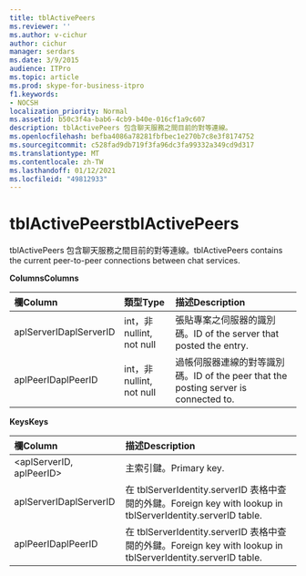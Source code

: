 ```yaml
---
title: tblActivePeers
ms.reviewer: ''
ms.author: v-cichur
author: cichur
manager: serdars
ms.date: 3/9/2015
audience: ITPro
ms.topic: article
ms.prod: skype-for-business-itpro
f1.keywords:
- NOCSH
localization_priority: Normal
ms.assetid: b50c3f4a-bab6-4cb9-b40e-016cf1a9c607
description: tblActivePeers 包含聊天服務之間目前的對等連線。
ms.openlocfilehash: befba4086a78281fbfbec1e270b7c8e3f8174752
ms.sourcegitcommit: c528fad9db719f3fa96dc3fa99332a349cd9d317
ms.translationtype: MT
ms.contentlocale: zh-TW
ms.lasthandoff: 01/12/2021
ms.locfileid: "49812933"
---
```

# <a name="tblactivepeers"></a><span data-ttu-id="1ba20-103">tblActivePeers</span><span class="sxs-lookup"><span data-stu-id="1ba20-103">tblActivePeers</span></span>
 
<span data-ttu-id="1ba20-104">tblActivePeers 包含聊天服務之間目前的對等連線。</span><span class="sxs-lookup"><span data-stu-id="1ba20-104">tblActivePeers contains the current peer-to-peer connections between chat services.</span></span>
  
<span data-ttu-id="1ba20-105">**Columns**</span><span class="sxs-lookup"><span data-stu-id="1ba20-105">**Columns**</span></span>

|<span data-ttu-id="1ba20-106">**欄**</span><span class="sxs-lookup"><span data-stu-id="1ba20-106">**Column**</span></span>|<span data-ttu-id="1ba20-107">**類型**</span><span class="sxs-lookup"><span data-stu-id="1ba20-107">**Type**</span></span>|<span data-ttu-id="1ba20-108">**描述**</span><span class="sxs-lookup"><span data-stu-id="1ba20-108">**Description**</span></span>|
|:-----|:-----|:-----|
|<span data-ttu-id="1ba20-109">aplServerID</span><span class="sxs-lookup"><span data-stu-id="1ba20-109">aplServerID</span></span>  <br/> |<span data-ttu-id="1ba20-110">int，非 null</span><span class="sxs-lookup"><span data-stu-id="1ba20-110">int, not null</span></span>  <br/> |<span data-ttu-id="1ba20-111">張貼專案之伺服器的識別碼。</span><span class="sxs-lookup"><span data-stu-id="1ba20-111">ID of the server that posted the entry.</span></span>  <br/> |
|<span data-ttu-id="1ba20-112">aplPeerID</span><span class="sxs-lookup"><span data-stu-id="1ba20-112">aplPeerID</span></span>  <br/> |<span data-ttu-id="1ba20-113">int，非 null</span><span class="sxs-lookup"><span data-stu-id="1ba20-113">int, not null</span></span>  <br/> |<span data-ttu-id="1ba20-114">過帳伺服器連線的對等識別碼。</span><span class="sxs-lookup"><span data-stu-id="1ba20-114">ID of the peer that the posting server is connected to.</span></span>  <br/> |
   
<span data-ttu-id="1ba20-115">**Keys**</span><span class="sxs-lookup"><span data-stu-id="1ba20-115">**Keys**</span></span>

|<span data-ttu-id="1ba20-116">**欄**</span><span class="sxs-lookup"><span data-stu-id="1ba20-116">**Column**</span></span>|<span data-ttu-id="1ba20-117">**描述**</span><span class="sxs-lookup"><span data-stu-id="1ba20-117">**Description**</span></span>|
|:-----|:-----|
|\<aplServerID, aplPeerID\>  <br/> |<span data-ttu-id="1ba20-118">主索引鍵。</span><span class="sxs-lookup"><span data-stu-id="1ba20-118">Primary key.</span></span>  <br/> |
|<span data-ttu-id="1ba20-119">aplServerID</span><span class="sxs-lookup"><span data-stu-id="1ba20-119">aplServerID</span></span>  <br/> |<span data-ttu-id="1ba20-120">在 tblServerIdentity.serverID 表格中查閱的外鍵。</span><span class="sxs-lookup"><span data-stu-id="1ba20-120">Foreign key with lookup in tblServerIdentity.serverID table.</span></span>  <br/> |
|<span data-ttu-id="1ba20-121">aplPeerID</span><span class="sxs-lookup"><span data-stu-id="1ba20-121">aplPeerID</span></span>  <br/> |<span data-ttu-id="1ba20-122">在 tblServerIdentity.serverID 表格中查閱的外鍵。</span><span class="sxs-lookup"><span data-stu-id="1ba20-122">Foreign key with lookup in tblServerIdentity.serverID table.</span></span>  <br/> |
   

